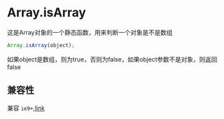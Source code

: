 # Array.isArray

这是Array对象的一个静态函数，用来判断一个对象是不是数组

```js
Array.isArray(object);
```
如果object是数组，则为true，否则为false，如果object参数不是对象，则返回false

## 兼容性

兼容 `ie9+`,[link](http://caniuse.com/#search=isArray)

